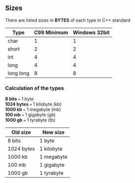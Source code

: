 ## Sizes
There are listed sizes in **BYTES** of each type in C++ standard

| Type          | C99 Minimum   | Windows 32bit
| --------------|---------------|---------------
| char          | 1             | 1
| short         | 2             | 2
| int           | 4             | 4
| long          | 4             | 4
| long long     | 8             | 8

### Calculation of the types

**8 bits** `=` 1 byte<br>
**1024 bytes** `=` 1 kilobyte (kb)<br>
**1000 kb** `=` 1 megabyte (mb)<br>
**100 mb** `=` 1 gigabyte (gb)<br>
**1000 gb** `=` 1 tyrabyte (tb)

Old size   | New size
-----------|-----------
8 bits     | 1 byte
1024 bytes | 1 kilobyte
1000 kb    | 1 megabyte
100 mb     | 1 gigabyte
1000 gb    | 1 tyrabyte